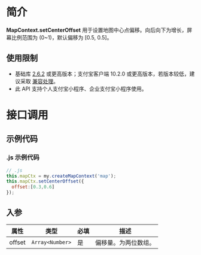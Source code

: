 # 简介
**MapContext.setCenterOffset** 用于设置地图中心点偏移。向后向下为增长，屏幕比例范围为 (0~1)，默认偏移为 [0.5, 0.5]。

## 使用限制

- 基础库 [2.6.2](https://opendocs.alipay.com/mini/framework/lib-upgrade-v2) 或更高版本；支付宝客户端 10.2.0 或更高版本，若版本较低，建议采取 [兼容处理](https://opendocs.alipay.com/mini/framework/compatibility)。
- 此 API 支持个人支付宝小程序、企业支付宝小程序使用。

# 接口调用

## 示例代码

### .js 示例代码
```javascript
// .js
this.mapCtx = my.createMapContext('map');
this.mapCtx.setCenterOffset({
  offset:[0.3,0.6]
});
```

## 入参
| **属性** | **类型** | **必填** | **描述** |
| --- | --- | --- | --- |
| offset | `Array<Number>` | 是 | 偏移量。为两位数组。 |

